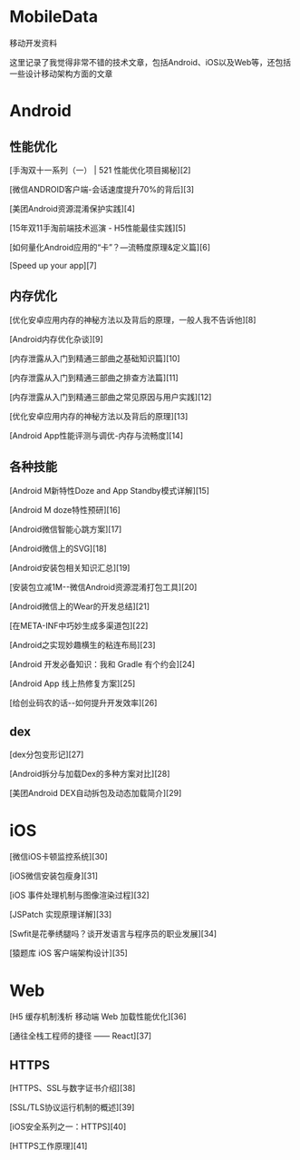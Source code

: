 # MobileData
移动开发资料

这里记录了我觉得非常不错的技术文章，包括Android、iOS以及Web等，还包括一些设计移动架构方面的文章

# Android

## 性能优化
[手淘双十一系列（一） | 521 性能优化项目揭秘][2]

[微信ANDROID客户端-会话速度提升70%的背后][3]

[美团Android资源混淆保护实践][4]

[15年双11手淘前端技术巡演 - H5性能最佳实践][5]

[如何量化Android应用的“卡”？—流畅度原理&定义篇][6]

[Speed up your app][7]


## 内存优化
[优化安卓应用内存的神秘方法以及背后的原理，一般人我不告诉他][8]

[Android内存优化杂谈][9]

[内存泄露从入门到精通三部曲之基础知识篇][10]

[内存泄露从入门到精通三部曲之排查方法篇][11]

[内存泄露从入门到精通三部曲之常见原因与用户实践][12]

[优化安卓应用内存的神秘方法以及背后的原理][13]

[Android App性能评测与调优-内存与流畅度][14]

## 各种技能
[Android M新特性Doze and App Standby模式详解][15]

[Android M doze特性预研][16]

[Android微信智能心跳方案][17]

[Android微信上的SVG][18]

[Android安装包相关知识汇总][19]

[安装包立减1M--微信Android资源混淆打包工具][20]

[Android微信上的Wear的开发总结][21]

[在META-INF中巧妙生成多渠道包][22]

[Android之实现妙趣横生的粘连布局][23]

[Android 开发必备知识：我和 Gradle 有个约会][24]

[Android App 线上热修复方案][25]

[给创业码农的话--如何提升开发效率][26]

## dex
[dex分包变形记][27]

[Android拆分与加载Dex的多种方案对比][28]

[美团Android DEX自动拆包及动态加载简介][29]


# iOS
[微信iOS卡顿监控系统][30]

[iOS微信安装包瘦身][31]

[iOS 事件处理机制与图像渲染过程][32]

[JSPatch 实现原理详解][33]

[Swfit是花拳绣腿吗？谈开发语言与程序员的职业发展][34]

[猿题库 iOS 客户端架构设计][35]

# Web
[H5 缓存机制浅析 移动端 Web 加载性能优化][36]

[通往全栈工程师的捷径 —— React][37]

## HTTPS
[HTTPS、SSL与数字证书介绍][38]

[SSL/TLS协议运行机制的概述][39]

[iOS安全系列之一：HTTPS][40]

[HTTPS工作原理][41]
